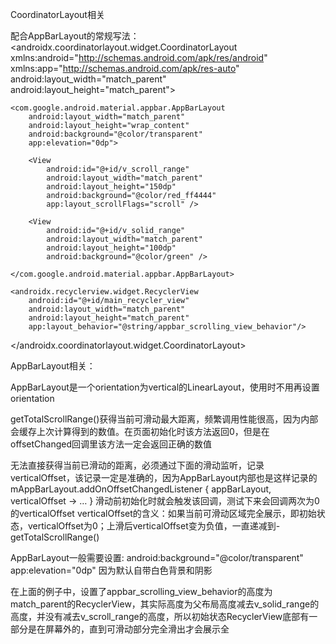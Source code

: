 CoordinatorLayout相关

配合AppBarLayout的常规写法：
<androidx.coordinatorlayout.widget.CoordinatorLayout xmlns:android="http://schemas.android.com/apk/res/android"
    xmlns:app="http://schemas.android.com/apk/res-auto"
    android:layout_width="match_parent"
    android:layout_height="match_parent">

    <com.google.android.material.appbar.AppBarLayout
        android:layout_width="match_parent"
        android:layout_height="wrap_content"
        android:background="@color/transparent"
        app:elevation="0dp">

        <View
            android:id="@+id/v_scroll_range"
            android:layout_width="match_parent"
            android:layout_height="150dp"
            android:background="@color/red_ff4444"
            app:layout_scrollFlags="scroll" />

        <View
            android:id="@+id/v_solid_range"
            android:layout_width="match_parent"
            android:layout_height="100dp"
            android:background="@color/green" />

    </com.google.android.material.appbar.AppBarLayout>

    <androidx.recyclerview.widget.RecyclerView
        android:id="@+id/main_recycler_view"
        android:layout_width="match_parent"
        android:layout_height="match_parent"
        app:layout_behavior="@string/appbar_scrolling_view_behavior"/>

</androidx.coordinatorlayout.widget.CoordinatorLayout>


AppBarLayout相关：

AppBarLayout是一个orientation为vertical的LinearLayout，使用时不用再设置orientation

getTotalScrollRange()获得当前可滑动最大距离，频繁调用性能很高，因为内部会缓存上次计算得到的数值。在页面初始化时该方法返回0，但是在offsetChanged回调里该方法一定会返回正确的数值

无法直接获得当前已滑动的距离，必须通过下面的滑动监听，记录verticalOffset，该记录一定是准确的，因为AppBarLayout内部也是这样记录的
mAppBarLayout.addOnOffsetChangedListener { appBarLayout, verticalOffset ->
    …
}
滑动前初始化时就会触发该回调，测试下来会回调两次为0的verticalOffset
verticalOffset的含义：如果当前可滑动区域完全展示，即初始状态，verticalOffset为0；上滑后verticalOffset变为负值，一直递减到-getTotalScrollRange()


AppBarLayout一般需要设置:
android:background="@color/transparent"
app:elevation="0dp"
因为默认自带白色背景和阴影

在上面的例子中，设置了appbar_scrolling_view_behavior的高度为match_parent的RecyclerView，其实际高度为父布局高度减去v_solid_range的高度，并没有减去v_scroll_range的高度，所以初始状态RecyclerView底部有一部分是在屏幕外的，直到可滑动部分完全滑出才会展示全
